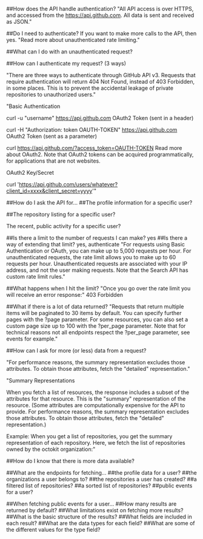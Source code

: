 ##How does the API handle authentication?
"All API access is over HTTPS, and accessed from the https://api.github.com. All data is sent and received as JSON."

##Do I need to authenticate?
If you want to make more calls to the API, then yes. "Read more about unauthenticated rate limiting."

##What can I do with an unauthenticated request?


##How can I authenticate my request? (3 ways)

"There are three ways to authenticate through GitHub API v3. Requests that require authentication will return 404 Not Found, instead of 403 Forbidden, in some places. This is to prevent the accidental leakage of private repositories to unauthorized users."

"Basic Authentication

curl -u "username" https://api.github.com
OAuth2 Token (sent in a header)

curl -H "Authorization: token OAUTH-TOKEN" https://api.github.com
OAuth2 Token (sent as a parameter)

curl https://api.github.com/?access_token=OAUTH-TOKEN
Read more about OAuth2. Note that OAuth2 tokens can be acquired programmatically, for applications that are not websites.

OAuth2 Key/Secret

curl 'https://api.github.com/users/whatever?client_id=xxxx&client_secret=yyyy'"

##How do I ask the API for...
  ##The profile information for a specific user?

  ##The repository listing for a specific user?

  The recent, public activity for a specific user?

##Is there a limit to the number of requests I can make?
yes
##Is there a way of extending that limit?
yes, authenticate
"For requests using Basic Authentication or OAuth, you can make up to 5,000 requests per hour. For unauthenticated requests, the rate limit allows you to make up to 60 requests per hour. Unauthenticated requests are associated with your IP address, and not the user making requests. Note that the Search API has custom rate limit rules."

##What happens when I hit the limit?
"Once you go over the rate limit you will receive an error response:"
403 Forbidden

##What if there is a lot of data returned?
"Requests that return multiple items will be paginated to 30 items by default. You can specify further pages with the ?page parameter. For some resources, you can also set a custom page size up to 100 with the ?per_page parameter. Note that for technical reasons not all endpoints respect the ?per_page parameter, see events for example."

##How can I ask for more (or less) data from a request?

"For performance reasons, the summary representation excludes those attributes. To obtain those attributes, fetch the "detailed" representation."

"Summary Representations

When you fetch a list of resources, the response includes a subset of the attributes for that resource. This is the "summary" representation of the resource. (Some attributes are computationally expensive for the API to provide. For performance reasons, the summary representation excludes those attributes. To obtain those attributes, fetch the "detailed" representation.)

Example: When you get a list of repositories, you get the summary representation of each repository. Here, we fetch the list of repositories owned by the octokit organization:"

##How do I know that there is more data available?

##What are the endpoints for fetching...
  ##the profile data for a user?
  ##the organizations a user belongs to?
  ##the repositories a user has created?
  ##a filtered list of repositories?
  ##a sorted list of repositories?
  ##public events for a user?

##When fetching public events for a user...
  ##How many results are returned by default?
  ##What limitations exist on fetching more results?
  ##What is the basic structure of the results?
  ##What fields are included in each result?
  ##What are the data types for each field?
  ##What are some of the different values for the type field?
